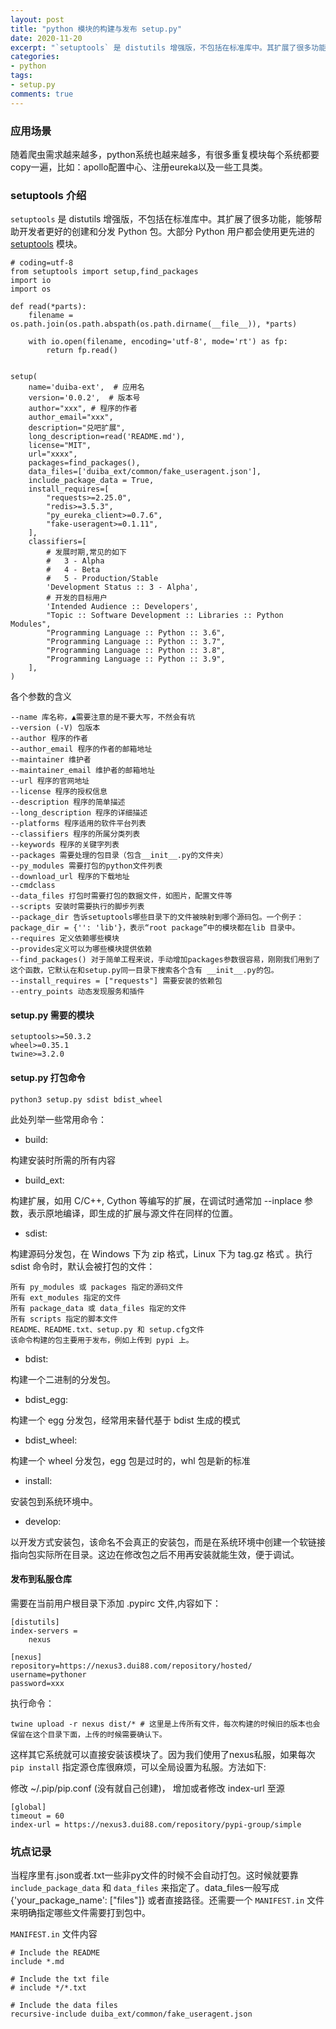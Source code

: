 ```yaml
---
layout: post
title: "python 模块的构建与发布 setup.py"
date: 2020-11-20
excerpt: "`setuptools` 是 distutils 增强版，不包括在标准库中。其扩展了很多功能，能够帮助开发者更好的创建和分发 Python 包。大部分 Python 用户都会使用更先进的 setuptools 模块..."
categories: 
- python
tags:
- setup.py
comments: true
---
```


### 应用场景
随着爬虫需求越来越多，python系统也越来越多，有很多重复模块每个系统都要copy一遍，比如：apollo配置中心、注册eureka以及一些工具类。

### setuptools 介绍

`setuptools` 是 distutils 增强版，不包括在标准库中。其扩展了很多功能，能够帮助开发者更好的创建和分发 Python 包。大部分 Python 用户都会使用更先进的 [setuptools](https://setuptools.readthedocs.io/en/latest/) 模块。

```
# coding=utf-8
from setuptools import setup,find_packages
import io
import os

def read(*parts):
    filename = os.path.join(os.path.abspath(os.path.dirname(__file__)), *parts)

    with io.open(filename, encoding='utf-8', mode='rt') as fp:
        return fp.read()


setup(
    name='duiba-ext',  # 应用名
    version='0.0.2',  # 版本号
    author="xxx", # 程序的作者
    author_email="xxx",
    description="兑吧扩展",
    long_description=read('README.md'),
    license="MIT",
    url="xxxx",
    packages=find_packages(),
    data_files=['duiba_ext/common/fake_useragent.json'],
    include_package_data = True,
    install_requires=[
        "requests>=2.25.0",
        "redis>=3.5.3",
        "py_eureka_client>=0.7.6",
        "fake-useragent>=0.1.11",
    ],
    classifiers=[
        # 发展时期,常见的如下
        #   3 - Alpha
        #   4 - Beta
        #   5 - Production/Stable
        'Development Status :: 3 - Alpha',
        # 开发的目标用户
        'Intended Audience :: Developers',
        "Topic :: Software Development :: Libraries :: Python Modules",
        "Programming Language :: Python :: 3.6",
        "Programming Language :: Python :: 3.7",
        "Programming Language :: Python :: 3.8",
        "Programming Language :: Python :: 3.9",
    ],
)
```

各个参数的含义

```
--name 库名称，▲需要注意的是不要大写，不然会有坑
--version (-V) 包版本
--author 程序的作者
--author_email 程序的作者的邮箱地址
--maintainer 维护者
--maintainer_email 维护者的邮箱地址
--url 程序的官网地址
--license 程序的授权信息
--description 程序的简单描述
--long_description 程序的详细描述
--platforms 程序适用的软件平台列表
--classifiers 程序的所属分类列表
--keywords 程序的关键字列表
--packages 需要处理的包目录（包含__init__.py的文件夹） 
--py_modules 需要打包的python文件列表
--download_url 程序的下载地址
--cmdclass 
--data_files 打包时需要打包的数据文件，如图片，配置文件等
--scripts 安装时需要执行的脚步列表
--package_dir 告诉setuptools哪些目录下的文件被映射到哪个源码包。一个例子：package_dir = {'': 'lib'}，表示“root package”中的模块都在lib 目录中。
--requires 定义依赖哪些模块 
--provides定义可以为哪些模块提供依赖 
--find_packages() 对于简单工程来说，手动增加packages参数很容易，刚刚我们用到了这个函数，它默认在和setup.py同一目录下搜索各个含有 __init__.py的包。
--install_requires = ["requests"] 需要安装的依赖包
--entry_points 动态发现服务和插件
```

#### setup.py 需要的模块

```
setuptools>=50.3.2
wheel>=0.35.1
twine>=3.2.0
```

#### setup.py 打包命令

```
python3 setup.py sdist bdist_wheel
```

此处列举一些常用命令：

- build:  

构建安装时所需的所有内容

- build_ext:  

构建扩展，如用 C/C++, Cython 等编写的扩展，在调试时通常加 --inplace 参数，表示原地编译，即生成的扩展与源文件在同样的位置。

- sdist:  

构建源码分发包，在 Windows 下为 zip 格式，Linux 下为 tag.gz 格式 。执行 sdist 命令时，默认会被打包的文件：

```
所有 py_modules 或 packages 指定的源码文件
所有 ext_modules 指定的文件
所有 package_data 或 data_files 指定的文件
所有 scripts 指定的脚本文件
README、README.txt、setup.py 和 setup.cfg文件
该命令构建的包主要用于发布，例如上传到 pypi 上。
```

- bdist:  

构建一个二进制的分发包。

- bdist_egg: 

构建一个 egg 分发包，经常用来替代基于 bdist 生成的模式

- bdist_wheel:  

构建一个 wheel 分发包，egg 包是过时的，whl 包是新的标准

- install:  

安装包到系统环境中。

- develop:  

以开发方式安装包，该命名不会真正的安装包，而是在系统环境中创建一个软链接指向包实际所在目录。这边在修改包之后不用再安装就能生效，便于调试。

#### 发布到私服仓库

需要在当前用户根目录下添加 .pypirc 文件,内容如下：

```
[distutils]
index-servers =
    nexus

[nexus]
repository=https://nexus3.dui88.com/repository/hosted/
username=pythoner
password=xxx
```

执行命令：

```
twine upload -r nexus dist/* # 这里是上传所有文件，每次构建的时候旧的版本也会保留在这个目录下面，上传的时候需要确认下。
```

这样其它系统就可以直接安装该模块了。因为我们使用了nexus私服，如果每次 `pip install` 指定源仓库很麻烦，可以全局设置为私服。方法如下:

修改 ~/.pip/pip.conf (没有就自己创建)， 增加或者修改 index-url 至源

```
[global]
timeout = 60
index-url = https://nexus3.dui88.com/repository/pypi-group/simple
```

### 坑点记录

当程序里有.json或者.txt一些非py文件的时候不会自动打包。这时候就要靠`include_package_data` 和 `data_files` 来指定了。data_files一般写成 {'your_package_name': ["files"]} 或者直接路径。还需要一个 `MANIFEST.in` 文件来明确指定哪些文件需要打到包中。

`MANIFEST.in` 文件内容

```
# Include the README
include *.md

# Include the txt file
# include */*.txt

# Include the data files
recursive-include duiba_ext/common/fake_useragent.json
```







